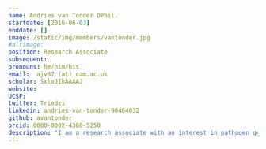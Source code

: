 ```yaml
---
name: Andries van Tonder DPhil.
startdate: [2016-06-03]
enddate: []
image: /static/img/members/vantonder.jpg 
#altimage: 
position: Research Associate
subsequent:
pronouns: he/him/his
email:  ajv37 (at) cam.ac.uk
scholar: SxloJIkAAAAJ
website:
UCSF:
twitter: Triedzi
linkedin: andries-van-tonder-90464032
github: avantonder
orcid: 0000-0002-4380-5250
description: "I am a research associate with an interest in pathogen genomics, in particular *Mycobacterium bovis* and non-tuberculous Mycobacteria (NTM). I graduated with a BSc (Hons) in Biology and a MRes in Bioinformatics from the University of York in 2006 and 2007 respectively.  Following three years working as a genome analyst at the Wellcome Sanger Institute, I moved to the University of Oxford as a research assistant in the Brueggemann lab in the Department of Zoology.  This position transitioned into a DPhil in Clinical Medicine focusing on pneumococcal genomics and evolution.  Following my graduation in 2017, I took up a post as a postdoctoral fellow in the Parkhill group at the Wellcome Sanger Institute working on *Mycobacterium bovis* transmission dynamics and evolution, and non-tuberculous mycobacteria in cystic fibrosis and bronchiectasis patients.  In June 2019, the Parkhill group moved to the Department of Veterinary Medicine where I’m currently based."
---
```

